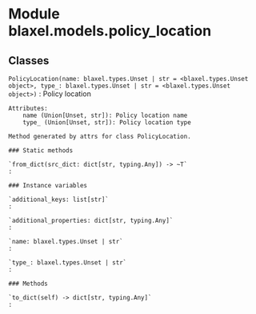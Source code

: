 Module blaxel.models.policy_location
====================================

Classes
-------

`PolicyLocation(name: blaxel.types.Unset | str = <blaxel.types.Unset object>, type_: blaxel.types.Unset | str = <blaxel.types.Unset object>)`
:   Policy location
    
    Attributes:
        name (Union[Unset, str]): Policy location name
        type_ (Union[Unset, str]): Policy location type
    
    Method generated by attrs for class PolicyLocation.

    ### Static methods

    `from_dict(src_dict: dict[str, typing.Any]) ‑> ~T`
    :

    ### Instance variables

    `additional_keys: list[str]`
    :

    `additional_properties: dict[str, typing.Any]`
    :

    `name: blaxel.types.Unset | str`
    :

    `type_: blaxel.types.Unset | str`
    :

    ### Methods

    `to_dict(self) ‑> dict[str, typing.Any]`
    :